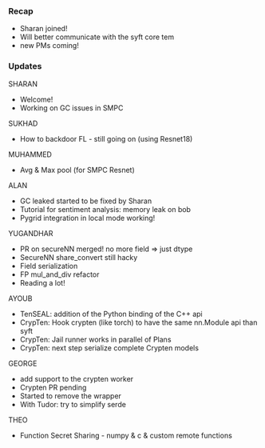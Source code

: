 ### Recap

- Sharan joined!
- Will better communicate with the syft core tem
- new PMs coming!

### Updates

SHARAN
- Welcome!
- Working on GC issues in SMPC

SUKHAD
- How to backdoor FL - still going on (using Resnet18)

MUHAMMED
- Avg & Max pool (for SMPC Resnet)

ALAN
- GC leaked started to be fixed by Sharan
- Tutorial for sentiment analysis: memory leak on bob
- Pygrid integration in local mode working!

YUGANDHAR
- PR on secureNN merged! no more field => just dtype
- SecureNN share_convert still hacky
- Field serialization
- FP mul_and_div refactor
- Reading a lot!

AYOUB
- TenSEAL: addition of the Python binding of the C++ api
- CrypTen: Hook crypten (like torch) to have the same nn.Module api than syft
- CrypTen: Jail runner works in parallel of Plans
- CrypTen: next step serialize complete Crypten models

GEORGE
- add support to the crypten worker
- Crypten PR pending
- Started to remove the wrapper
- With Tudor: try to simplify serde

THEO
- Function Secret Sharing - numpy & c & custom remote functions

